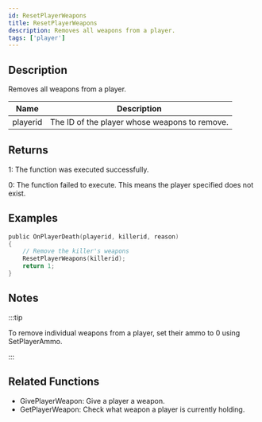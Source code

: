 ```yaml
---
id: ResetPlayerWeapons
title: ResetPlayerWeapons
description: Removes all weapons from a player.
tags: ['player']
---
```


<TagLinks />

## Description

Removes all weapons from a player.


| Name | Description |
|------|-------------|
|playerid | The ID of the player whose weapons to remove.|


## Returns

 1: The function was executed successfully. 

 0: The function failed to execute. This means the player specified does not exist.


## Examples


```c
public OnPlayerDeath(playerid, killerid, reason)
{
    // Remove the killer's weapons
    ResetPlayerWeapons(killerid);
    return 1;
}
```


## Notes

:::tip

To remove individual weapons from a player, set their ammo to 0 using SetPlayerAmmo.

:::


## Related Functions


-  GivePlayerWeapon: Give a player a weapon.
-  GetPlayerWeapon: Check what weapon a player is currently holding.
